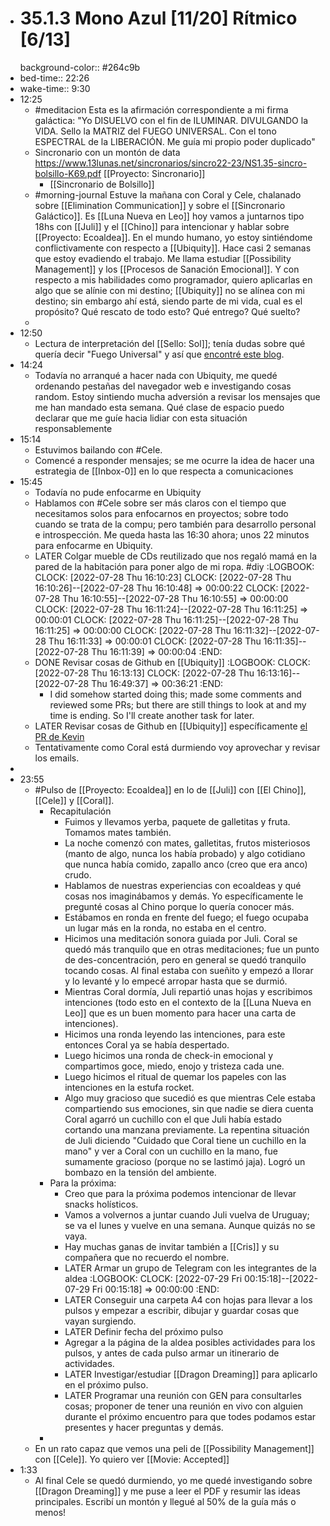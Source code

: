 - # 35.1.3 Mono Azul [11/20] Rítmico [6/13]
  background-color:: #264c9b
- bed-time:: 22:26
- wake-time:: 9:30
- 12:25
	- #meditacion Esta es la afirmación correspondiente a mi firma galáctica: "Yo DISUELVO con el fin de ILUMINAR. DIVULGANDO la VIDA. Sello la MATRIZ del FUEGO UNIVERSAL. Con el tono ESPECTRAL de la LIBERACIÓN. Me guía mi propio poder duplicado"
	- Sincronario con un montón de data https://www.13lunas.net/sincronarios/sincro22-23/NS1.35-sincro-bolsillo-K69.pdf [[Proyecto: Sincronario]]
		- [[Sincronario de Bolsillo]]
	- #morning-journal Estuve la mañana con Coral y Cele, chalanado sobre [[Elimination Communication]] y sobre el [[Sincronario Galáctico]]. Es [[Luna Nueva en Leo]] hoy vamos a juntarnos tipo 18hs con [[Juli]] y el [[Chino]] para intencionar y hablar sobre [[Proyecto: Ecoaldea]].
	  En el mundo humano, yo estoy sintiéndome conflictivamente con respecto a [[Ubiquity]]. Hace casi 2 semanas que estoy evadiendo el trabajo. Me llama estudiar [[Possibility Management]] y los [[Procesos de Sanación Emocional]]. Y con respecto a mis habilidades como programador, quiero aplicarlas en algo que se alínie con mi destino; [[Ubiquity]] no se alínea con mi destino; sin embargo ahí está, siendo parte de mi vida, cual es el propósito? Qué rescato de todo esto? Qué entrego? Qué suelto?
	-
- 12:50
	- Lectura de interpretación del [[Sello: Sol]]; tenía dudas sobre qué quería decir "Fuego Universal" y así que [encontré este blog](https://oraculomaya.com/blog/f/sol-ahau-fuego-universal-o-conexi%C3%B3n-con-la-fuente?blogcategory=conflicto).
- 14:24
	- Todavía no arranqué a hacer nada con Ubiquity, me quedé ordenando pestañas del navegador web e investigando cosas random. Estoy sintiendo mucha adversión a revisar los mensajes que me han mandado esta semana. Qué clase de espacio puedo declarar que me guíe hacia lidiar con esta situación responsablemente
- 15:14
	- Estuvimos bailando con #Cele.
	- Comencé a responder mensajes; se me ocurre la idea de hacer una estrategia de [[Inbox-0]] en lo que respecta a comunicaciones
- 15:45
	- Todavía no pude enfocarme en Ubiquity
	- Hablamos con #Cele sobre ser más claros con el tiempo que necesitamos solos para enfocarnos en proyectos; sobre todo cuando se trata de la compu; pero también para desarrollo personal e introspección. Me queda hasta las 16:30 ahora; unos 22 minutos para enfocarme en Ubiquity.
	- LATER Colgar mueble de CDs reutilizado que nos regaló mamá en la pared de la habitación para poner algo de mi ropa. #diy
	  :LOGBOOK:
	  CLOCK: [2022-07-28 Thu 16:10:23]
	  CLOCK: [2022-07-28 Thu 16:10:26]--[2022-07-28 Thu 16:10:48] =>  00:00:22
	  CLOCK: [2022-07-28 Thu 16:10:55]--[2022-07-28 Thu 16:10:55] =>  00:00:00
	  CLOCK: [2022-07-28 Thu 16:11:24]--[2022-07-28 Thu 16:11:25] =>  00:00:01
	  CLOCK: [2022-07-28 Thu 16:11:25]--[2022-07-28 Thu 16:11:25] =>  00:00:00
	  CLOCK: [2022-07-28 Thu 16:11:32]--[2022-07-28 Thu 16:11:33] =>  00:00:01
	  CLOCK: [2022-07-28 Thu 16:11:35]--[2022-07-28 Thu 16:11:39] =>  00:00:04
	  :END:
	- DONE Revisar cosas de Github en [[Ubiquity]]
	  :LOGBOOK:
	  CLOCK: [2022-07-28 Thu 16:13:13]
	  CLOCK: [2022-07-28 Thu 16:13:16]--[2022-07-28 Thu 16:49:37] =>  00:36:21
	  :END:
		- I did somehow started doing this; made some comments and reviewed some PRs; but there are still things to look at and my time is ending. So I'll create another task for later.
	- LATER Revisar cosas de Github en [[Ubiquity]] específicamente [el PR de Kevin](https://github.com/ubiquity/ubiquity-dollar/pull/196)
	- Tentativamente como Coral está durmiendo voy aprovechar y revisar los emails.
-
- 23:55
	- #Pulso de [[Proyecto: Ecoaldea]] en lo de [[Juli]] con [[El Chino]], [[Cele]] y [[Coral]].
		- Recapitulación
			- Fuimos y llevamos yerba, paquete de galletitas y fruta. Tomamos mates también.
			- La noche comenzó con mates, galletitas, frutos misteriosos (manto de algo, nunca los había probado) y algo cotidiano que nunca había comido, zapallo anco (creo que era anco) crudo.
			- Hablamos de nuestras experiencias con ecoaldeas y qué cosas nos imaginábamos y demás. Yo específicamente le pregunté cosas al Chino porque lo quería conocer más.
			- Estábamos en ronda en frente del fuego; el fuego ocupaba un lugar más en la ronda, no estaba en el centro.
			- Hicimos una meditación sonora guiada por Juli. Coral se quedó más tranquilo que en otras meditaciones; fue un punto de des-concentración, pero en general se quedó tranquilo tocando cosas. Al final estaba con sueñito y empezó a llorar y lo levanté y lo empecé arropar hasta que se durmió.
			- Mientras Coral dormía, Juli repartió unas hojas y escribimos intenciones (todo esto en el contexto de la [[Luna Nueva en Leo]] que es un buen momento para hacer una carta de intenciones).
			- Hicimos una ronda leyendo las intenciones, para este entonces Coral ya se había despertado.
			- Luego hicimos una ronda de check-in emocional y compartimos goce, miedo, enojo y tristeza cada une.
			- Luego hicimos el ritual de quemar los papeles con las intenciones en la estufa rocket.
			- Algo muy gracioso que sucedió es que mientras Cele estaba compartiendo sus emociones, sin que nadie se diera cuenta Coral agarró un cuchillo con el que Juli había estado cortando una manzana previamente. La repentina situación de Juli diciendo "Cuidado que Coral tiene un cuchillo en la mano" y ver a Coral con un cuchillo en la mano, fue sumamente gracioso (porque no se lastimó jaja). Logró un bombazo en la tensión del ambiente.
		- Para la próxima:
			- Creo que para la próxima podemos intencionar de llevar snacks holísticos.
			- Vamos a volvernos a juntar cuando Juli vuelva de Uruguay; se va el lunes y vuelve en una semana. Aunque quizás no se vaya.
			- Hay muchas ganas de invitar también a [[Cris]] y su compañera que no recuerdo el nombre.
			- LATER Armar un grupo de Telegram con les integrantes de la aldea
			  :LOGBOOK:
			  CLOCK: [2022-07-29 Fri 00:15:18]--[2022-07-29 Fri 00:15:18] =>  00:00:00
			  :END:
			- LATER Conseguir una carpeta A4 con hojas para llevar a los pulsos y empezar a escribir, dibujar y guardar cosas que vayan surgiendo.
			- LATER Definir fecha del próximo pulso
			- Agregar a la página de la aldea posibles actividades para los pulsos, y antes de cada pulso armar un itinerario de actividades.
			- LATER Investigar/estudiar [[Dragon Dreaming]] para aplicarlo en el próximo pulso.
			- LATER Programar una reunión con GEN para consultarles cosas; proponer de tener una reunión en vivo con alguien durante el próximo encuentro para que todes podamos estar presentes y hacer preguntas y demás.
		-
	- En un rato capaz que vemos una peli de [[Possibility Management]] con [[Cele]]. Yo quiero ver [[Movie: Accepted]]
- 1:33
	- Al final Cele se quedó durmiendo, yo me quedé investigando sobre [[Dragon Dreaming]] y me puse a leer el PDF y resumir las ideas principales. Escribí un montón y llegué al 50% de la guía más o menos!